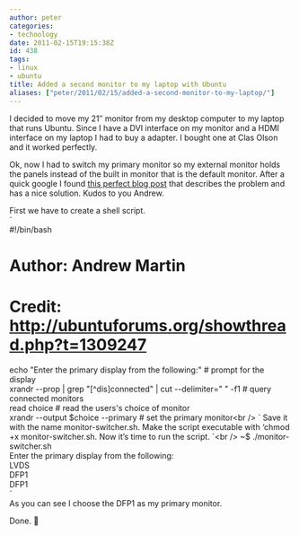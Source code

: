 ```yaml
---
author: peter
categories:
- technology
date: 2011-02-15T19:15:38Z
id: 438
tags:
- linux
- ubuntu
title: Added a second monitor to my laptop with Ubuntu
aliases: ["peter/2011/02/15/added-a-second-monitor-to-my-laptop/"]
---
```


I decided to move my 21&#8243; monitor from my desktop computer to my laptop that runs Ubuntu. Since I have a DVI interface on my monitor and a HDMI interface on my laptop I had to buy a adapter. I bought one at Clas Olson and it worked perfectly.

Ok, now I had to switch my primary monitor so my external monitor holds the panels instead of the built in monitor that is the default monitor. After a quick google I found [this perfect blog post](http://www.thetechrepo.com/main-articles/502-how-to-change-the-primary-monitor-in-ubuntu-or-other-linux-distributions) that describes the problem and has a nice solution. Kudos to you Andrew.

First we have to create a shell script.  
`<br />
#!/bin/bash<br />
# Author: Andrew Martin<br />
# Credit: http://ubuntuforums.org/showthread.php?t=1309247<br />
echo "Enter the primary display from the following:"			# prompt for the display<br />
xrandr --prop | grep "[^dis]connected" | cut --delimiter=" " -f1	# query connected monitors<br />
read choice								                # read the users's choice of monitor<br />
xrandr --output $choice --primary					        # set the primary monitor<br />
`  
Save it with the name monitor-switcher.sh.  
Make the script executable with ‘chmod +x monitor-switcher.sh. Now it’s time to run the script.  
`<br />
~$ ./monitor-switcher.sh<br />
Enter the primary display from the following:<br />
LVDS<br />
DFP1<br />
DFP1<br />
`  
As you can see I choose the DFP1 as my primary monitor.

Done. 🙂
